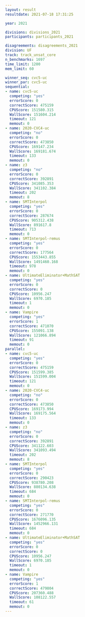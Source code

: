 ```yaml
---
layout: result
resultdate: 2021-07-18 17:31:25

year: 2021

divisions: divisions_2021
participants: participants_2021

disagreements: disagreements_2021
division: UF
track: track_unsat_core
n_benchmarks: 1697
time_limit: 1200
mem_limit: 60

winner_seq: cvc5-uc
winner_par: cvc5-uc
sequential:
- name: cvc5-uc
  competing: "yes"
  errorScore: 0
  correctScore: 475159
  CPUScore: 151580.315
  WallScore: 151604.214
  timeout: 121
  memout: 0
- name: 2020-CVC4-uc
  competing: "no"
  errorScore: 0
  correctScore: 473850
  CPUScore: 169147.234
  WallScore: 169181.674
  timeout: 133
  memout: 0
- name: z3
  competing: "no"
  errorScore: 0
  correctScore: 392891
  CPUScore: 341085.353
  WallScore: 341102.384
  timeout: 202
  memout: 8
- name: SMTInterpol
  competing: "yes"
  errorScore: 0
  correctScore: 287674
  CPUScore: 905312.438
  WallScore: 891617.8
  timeout: 713
  memout: 0
- name: SMTInterpol-remus
  competing: "yes"
  errorScore: 0
  correctScore: 177564
  CPUScore: 1553443.855
  WallScore: 1491460.168
  timeout: 978
  memout: 0
- name: UltimateEliminator+MathSAT
  competing: "yes"
  errorScore: 0
  correctScore: 0
  CPUScore: 10956.247
  WallScore: 6970.185
  timeout: 1
  memout: 0
- name: Vampire
  competing: "yes"
  errorScore: 1
  correctScore: 471070
  CPUScore: 155091.138
  WallScore: 121066.894
  timeout: 91
  memout: 0
parallel:
- name: cvc5-uc
  competing: "yes"
  errorScore: 0
  correctScore: 475159
  CPUScore: 151599.385
  WallScore: 151599.004
  timeout: 121
  memout: 0
- name: 2020-CVC4-uc
  competing: "no"
  errorScore: 0
  correctScore: 473850
  CPUScore: 169173.994
  WallScore: 169175.564
  timeout: 133
  memout: 0
- name: z3
  competing: "no"
  errorScore: 0
  correctScore: 392891
  CPUScore: 341122.603
  WallScore: 341093.494
  timeout: 202
  memout: 8
- name: SMTInterpol
  competing: "yes"
  errorScore: 0
  correctScore: 290423
  CPUScore: 938780.208
  WallScore: 880134.638
  timeout: 684
  memout: 0
- name: SMTInterpol-remus
  competing: "yes"
  errorScore: 0
  correctScore: 271770
  CPUScore: 1676096.135
  WallScore: 1452966.131
  timeout: 684
  memout: 0
- name: UltimateEliminator+MathSAT
  competing: "yes"
  errorScore: 0
  correctScore: 0
  CPUScore: 10956.247
  WallScore: 6970.185
  timeout: 1
  memout: 0
- name: Vampire
  competing: "yes"
  errorScore: 1
  correctScore: 479804
  CPUScore: 207360.488
  WallScore: 108122.557
  timeout: 61
  memout: 0
---
```

